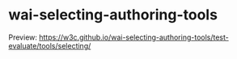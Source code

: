 # wai-selecting-authoring-tools

Preview: https://w3c.github.io/wai-selecting-authoring-tools/test-evaluate/tools/selecting/